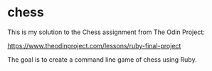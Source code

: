 # chess

This is my solution to the Chess assignment from The Odin Project:

https://www.theodinproject.com/lessons/ruby-final-project

The goal is to create a command line game of chess using Ruby.
